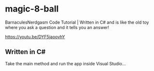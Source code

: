 # magic-8-ball
BarnaculesNerdgasm Code Tutorial | Written in C# and is like the old toy where you ask a question and it tells you an answer!


https://youtu.be/DYF5jaoovhY


## Written in C#

Take the main method and run the app inside Visual Studio...
